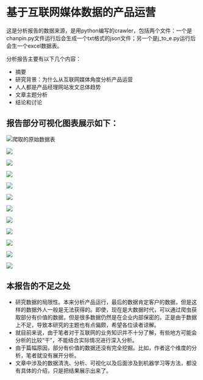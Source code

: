 # 基于互联网媒体数据的产品运营
这是分析报告的数据来源，是用python编写的crawler，包括两个文件：一个是chanpin.py文件运行后会生成一个txt格式的json文件；另一个是j_to_e.py运行后会生一个excel数据表。

分析报告主要有以下几个内容：

 - 摘要
 - 研究背景：为什么从互联网媒体角度分析产品运营
 - 人人都是产品经理网站发文总体趋势
 - 文章主题分析
 - 结论和讨论
 
 ## 报告部分可视化图表展示如下：


![爬取的原始数据表](https://raw.githubusercontent.com/chenjunup/everyone_product/master/images/2.png)


![](https://raw.githubusercontent.com/chenjunup/everyone_product/master/images/3.png)


![](https://raw.githubusercontent.com/chenjunup/everyone_product/master/images/5.png)


![](https://raw.githubusercontent.com/chenjunup/everyone_product/master/images/7.png)


![](https://raw.githubusercontent.com/chenjunup/everyone_product/master/images/8.png)


![](https://raw.githubusercontent.com/chenjunup/everyone_product/master/images/9.png)


![](https://raw.githubusercontent.com/chenjunup/everyone_product/master/images/10.png)


![](https://raw.githubusercontent.com/chenjunup/everyone_product/master/images/11.png)


![](https://raw.githubusercontent.com/chenjunup/everyone_product/master/images/12.png)


![](https://raw.githubusercontent.com/chenjunup/everyone_product/master/images/13.png)


![](https://raw.githubusercontent.com/chenjunup/everyone_product/master/images/14.png)


![](https://raw.githubusercontent.com/chenjunup/everyone_product/master/images/15.png)


## 本报告的不足之处

 - 研究数据的局限性。本来分析产品运行，最后的数据肯定客户的数据，但是这样的数据外人一般是无法获得的。即使，现在是大数据时代，可以通过爬虫获取部分有价值的数据，但是很多数据仍然是在企业内部保密的。正是由于数据上不足，导致本研究的主题也有点偏颇，希望各位读者谅解。
 - 就目前来说，由于笔者对于互联网的业务知识并不十分了解，有些地方可能会分析的比较“干”，不能结合实际情况进行深入分析。
 - 由于篇幅原因，部分有价值的数据还没有完全挖掘。比如，作者这个维度的分析，笔者就没有展开分析。
 - 文章中涉及的数据清洗、分析、可视化以及后面涉及到机器学习等方法，都没有具体的介绍，只是把结果展示出来了。 